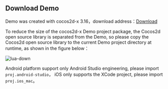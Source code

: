 ## Download Demo

Demo was created with cocos2d-x 3.16，download address：[Download](http://cnimg.dataverse.cn/upsdk/MyJSGame.zip "Download")

To reduce the size of the cocos2d-x Demo project package, the Cocos2d open source library is separated from the Demo, so please copy the Cocos2d open source library to the current Demo project directory at runtime, as shown in the figure below：

![lua-down](http://docc.upltv.com/uploads/201805/5ae999f00fdc6_5ae999f0.jpeg "lua-down")

Android platform support only Android Studio engineering, please import `proj.android-studio`， iOS only supports the XCode project, please import `proj.ios_mac`。
